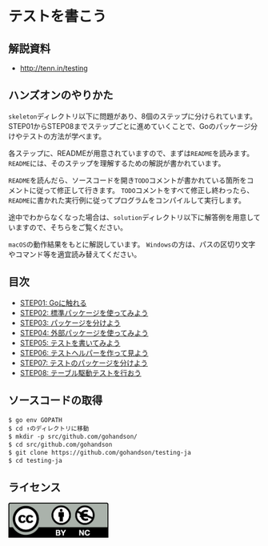 # テストを書こう

## 解説資料

* http://tenn.in/testing

## ハンズオンのやりかた

`skeleton`ディレクトリ以下に問題があり、8個のステップに分けられています。
STEP01からSTEP08までステップごとに進めていくことで、Goのパッケージ分けやテストの方法が学べます。

各ステップに、READMEが用意されていますので、まずは`README`を読みます。
`README`には、そのステップを理解するための解説が書かれています。

`README`を読んだら、ソースコードを開き`TODO`コメントが書かれている箇所をコメントに従って修正して行きます。
`TODO`コメントをすべて修正し終わったら、`README`に書かれた実行例に従ってプログラムをコンパイルして実行します。

途中でわからなくなった場合は、`solution`ディレクトリ以下に解答例を用意していますので、そちらをご覧ください。

`macOS`の動作結果をもとに解説しています。
`Windows`の方は、パスの区切り文字やコマンド等を適宜読み替えてください。

## 目次

* [STEP01: Goに触れる](./skeleton/step01)
* [STEP02: 標準パッケージを使ってみよう](./skeleton/step02)
* [STEP03: パッケージを分けよう](./skeleton/step03)
* [STEP04: 外部パッケージを使ってみよう](./skeleton/step04)
* [STEP05: テストを書いてみよう](./skeleton/step05)
* [STEP06: テストヘルパーを作って見よう](./skeleton/step06)
* [STEP07: テストのパッケージを分けよう](./skeleton/step07)
* [STEP08: テーブル駆動テストを行おう](./skeleton/step08)

## ソースコードの取得

```
$ go env GOPATH
$ cd ↑のディレクトリに移動
$ mkdir -p src/github.com/gohandson/
$ cd src/github.com/gohandson
$ git clone https://github.com/gohandson/testing-ja
$ cd testing-ja
```

## ライセンス

<a href="https://creativecommons.org/licenses/by-nc/4.0/legalcode.ja">
	<img width="200" src="by-nc.eu.png">
</a>
